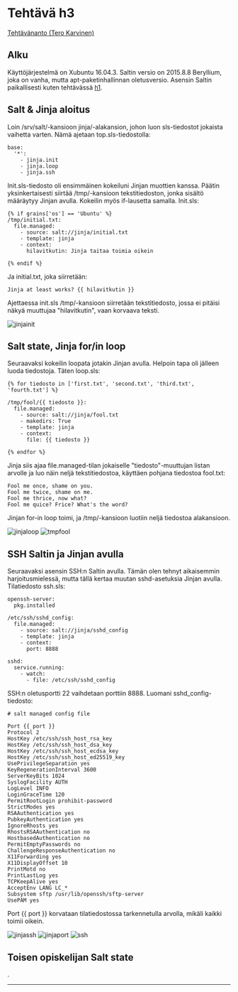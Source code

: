 # Tehtävä h3
[Tehtävänanto (Tero Karvinen)](http://terokarvinen.com/2018/aikataulu-%E2%80%93-palvelinten-hallinta-ict4tn022-4-ti-5-ke-5-loppukevat-2018-5p#h3)

## Alku

Käyttöjärjestelmä on Xubuntu 16.04.3. Saltin versio on 2015.8.8 Beryllium, joka on vanha, mutta apt-paketinhallinnan oletusversio. Asensin Saltin paikallisesti kuten tehtävässä [h1](https://github.com/Oliver-Siren/palvelinten-hallinta-ict4tn022-4/blob/master/assignments/h1.md).

## Salt & Jinja aloitus

Loin /srv/salt/-kansioon jinja/-alakansion, johon luon sls-tiedostot jokaista vaihetta varten. Nämä ajetaan top.sls-tiedostolla:

```
base:
  '*':
    - jinja.init
    - jinja.loop
    - jinja.ssh
```

Init.sls-tiedosto oli ensimmäinen kokeiluni Jinjan muottien kanssa. Päätin yksinkertaisesti siirtää /tmp/-kansioon tekstitiedoston, jonka sisältö määräytyy Jinjan avulla. Kokeilin myös if-lausetta samalla. Init.sls:

```
{% if grains['os'] == 'Ubuntu' %}
/tmp/initial.txt:
  file.managed:
    - source: salt://jinja/initial.txt
    - template: jinja
    - context: 
      hilavitkutin: Jinja taitaa toimia oikein

{% endif %}
```

Ja initial.txt, joka siirretään:

```
Jinja at least works? {{ hilavitkutin }}
```

Ajettaessa init.sls /tmp/-kansioon siirretään tekstitiedosto, jossa ei pitäisi näkyä muuttujaa "hilavitkutin", vaan korvaava teksti.

![jinjainit](https://github.com/Oliver-Siren/palvelinten-hallinta-ict4tn022-4/blob/master/images/jinjainit.png)

## Salt state, Jinja for/in loop

Seuraavaksi kokeilin loopata jotakin Jinjan avulla. Helpoin tapa oli jälleen luoda tiedostoja. Täten loop.sls:

```
{% for tiedosto in ['first.txt', 'second.txt', 'third.txt', 'fourth.txt'] %}

/tmp/fool/{{ tiedosto }}:
  file.managed:
    - source: salt://jinja/fool.txt
    - makedirs: True
    - template: jinja
    - context:
      file: {{ tiedosto }}

{% endfor %}
```

Jinja siis ajaa file.managed-tilan jokaiselle "tiedosto"-muuttujan listan arvolle ja luo näin neljä tekstitiedostoa, käyttäen pohjana tiedostoa fool.txt:

```
Fool me once, shame on you.
Fool me twice, shame on me.
Fool me thrice, now what?
Fool me quice? Frice? What's the word?
```

Jinjan for-in loop toimi, ja /tmp/-kansioon luotiin neljä tiedostoa alakansioon.

![jinjaloop](https://github.com/Oliver-Siren/palvelinten-hallinta-ict4tn022-4/blob/master/images/jinjaloop.png) ![tmpfool](https://github.com/Oliver-Siren/palvelinten-hallinta-ict4tn022-4/blob/master/images/tmpfool.png)

## SSH Saltin ja Jinjan avulla

Seuraavaksi asensin SSH:n Saltin avulla. Tämän olen tehnyt aikaisemmin harjoitusmielessä, mutta tällä kertaa muutan sshd-asetuksia Jinjan avulla. Tilatiedosto ssh.sls:

```
openssh-server:
  pkg.installed

/etc/ssh/sshd_config:
  file.managed:
    - source: salt://jinja/sshd_config
    - template: jinja
    - context:
      port: 8888

sshd:
  service.running:
    - watch:
      - file: /etc/ssh/sshd_config

```
SSH:n oletusportti 22 vaihdetaan porttiin 8888. Luomani sshd_config-tiedosto:

```
# salt managed config file

Port {{ port }}
Protocol 2
HostKey /etc/ssh/ssh_host_rsa_key
HostKey /etc/ssh/ssh_host_dsa_key
HostKey /etc/ssh/ssh_host_ecdsa_key
HostKey /etc/ssh/ssh_host_ed25519_key
UsePrivilegeSeparation yes
KeyRegenerationInterval 3600
ServerKeyBits 1024
SyslogFacility AUTH
LogLevel INFO
LoginGraceTime 120
PermitRootLogin prohibit-password
StrictModes yes
RSAAuthentication yes
PubkeyAuthentication yes
IgnoreRhosts yes
RhostsRSAAuthentication no
HostbasedAuthentication no
PermitEmptyPasswords no
ChallengeResponseAuthentication no
X11Forwarding yes
X11DisplayOffset 10
PrintMotd no
PrintLastLog yes
TCPKeepAlive yes
AcceptEnv LANG LC_*
Subsystem sftp /usr/lib/openssh/sftp-server
UsePAM yes
```
Port {{ port }} korvataan tilatiedostossa tarkennetulla arvolla, mikäli kaikki toimii oikein.

![jinjassh](https://github.com/Oliver-Siren/palvelinten-hallinta-ict4tn022-4/blob/master/images/jinjassh.png) ![jinjaport](https://github.com/Oliver-Siren/palvelinten-hallinta-ict4tn022-4/blob/master/images/jinjaport.png) ![ssh](https://github.com/Oliver-Siren/palvelinten-hallinta-ict4tn022-4/blob/master/images/ssh.png)

## Toisen opiskelijan Salt state

.

---
